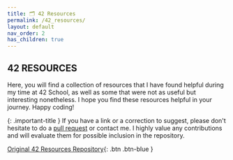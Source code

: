```yaml
---
title: 🗂️ 42 Resources
permalink: /42_resources/
layout: default
nav_order: 2
has_children: true
---
```


## **42 RESOURCES**

Here, you will find a collection of resources that I have found helpful during my time at 42 School, as well as some that were not as useful but interesting nonetheless. I hope you find these resources helpful in your journey. Happy coding!

{: .important-title }
If you have a link or a correction to suggest, please don't hesitate to do a [pull request](https://github.com/jotavare/jotavare.github.io/pulls) or contact me. I highly value any contributions and will evaluate them for possible inclusion in the repository.

[Original 42 Resources Repository](https://github.com/jotavare){: .btn .btn-blue }